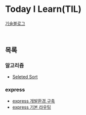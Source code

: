 # Today I Learn(TIL)
[기술블로그](https://nspark.tistory.com/)

<br>

## 목록
### 알고리즘
* [Seleted Sort](https://github.com/PARKNAMSU/TIL/blob/main/%EC%95%8C%EA%B3%A0%EB%A6%AC%EC%A6%98/selection_sort.md)

### express
* [express 개발환경 구축](https://github.com/PARKNAMSU/TIL/blob/main/express/express_setting.md)
* [express 기본 라우팅](https://github.com/PARKNAMSU/TIL/blob/main/express/express_routing.md)
